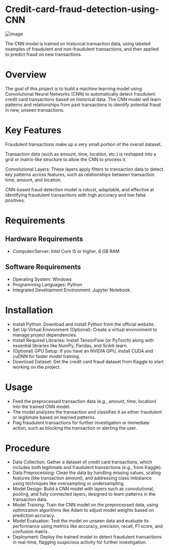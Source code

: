 # Credit-card-fraud-detection-using-CNN
![image](https://github.com/user-attachments/assets/5c71ff64-db55-4049-9bb7-f48e11f6bf8f)


The CNN model is trained on historical transaction data, using labeled examples of fraudulent and non-fraudulent transactions, and then applied to predict fraud on new transactions.
# Overview
The goal of this project is to build a machine learning model using Convolutional Neural Networks (CNN) to automatically detect fraudulent credit card transactions based on historical data. The CNN model will learn patterns and relationships from past transactions to identify potential fraud in new, unseen transactions.
# Key Features
Fraudulent transactions make up a very small portion of the overall dataset.

Transaction data (such as amount, time, location, etc.) is reshaped into a grid or matrix-like structure to allow the CNN to process it. 

Convolutional Layers: These layers apply filters to transaction data to detect key patterns across features, such as relationships between transaction time, amount, and location.

CNN-based fraud detection model is robust, adaptable, and effective at identifying fraudulent transactions with high accuracy and low false positives.
# Requirements
## Hardware Requirements
* Computer/Server: Intel Core i5 or higher, 8 GB RAM
## Software Requirements
* Operating System: Windows
* Programming Languages: Python
* Integrated Development Environment: Jupyter Notebook.
# Installation 
* Install Python: Download and install Python from the official website.
* Set Up Virtual Environment (Optional): Create a virtual environment to manage project dependencies.
* Install Required Libraries: Install TensorFlow (or PyTorch) along with essential libraries like NumPy, Pandas, and Scikit-learn.
* (Optional) GPU Setup: If you have an NVIDIA GPU, install CUDA and cuDNN for faster model training.
* Download Dataset: Get the credit card fraud dataset from Kaggle to start working on the project.
# Usage
* Feed the preprocessed transaction data (e.g., amount, time, location) into the trained CNN model.
* The model analyzes the transaction and classifies it as either fraudulent or legitimate based on learned patterns.
* Flag fraudulent transactions for further investigation or immediate action, such as blocking the transaction or alerting the user.
# Procedure
* Data Collection: Gather a dataset of credit card transactions, which includes both legitimate and fraudulent transactions (e.g., from Kaggle).
* Data Preprocessing: Clean the data by handling missing values, scaling features (like transaction amount), and addressing class imbalance using techniques like oversampling or undersampling.
* Model Design: Build a CNN model with layers such as convolutional, pooling, and fully connected layers, designed to learn patterns in the transaction data.
* Model Training: Train the CNN model on the preprocessed data, using optimization algorithms like Adam to adjust model weights based on prediction accuracy.
* Model Evaluation: Test the model on unseen data and evaluate its performance using metrics like accuracy, precision, recall, F1 score, and confusion matrix.
* Deployment: Deploy the trained model to detect fraudulent transactions in real-time, flagging suspicious activity for further investigation.
